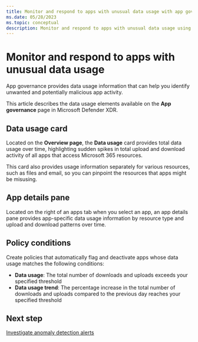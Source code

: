 ```yaml
---
title: Monitor and respond to apps with unusual data usage with app governance | Microsoft Defender for Cloud Apps
ms.date: 05/28/2023
ms.topic: conceptual
description: Monitor and respond to apps with unusual data usage using app governance in Microsoft Defender XDR with Microsoft Defender for Cloud Apps.
---
```


# Monitor and respond to apps with unusual data usage

App governance provides data usage information that can help you identify unwanted and potentially malicious app activity.

This article describes the data usage elements available on the **App governance** page in Microsoft Defender XDR.

## Data usage card

Located on the **Overview page**, the **Data usage** card provides total data usage over time, highlighting sudden spikes in total upload and download activity of all apps that access Microsoft 365 resources. 

This card also provides usage information separately for various resources, such as files and email, so you can pinpoint the resources that apps might be misusing.

## App details pane

Located on the right of an apps tab when you select an app, an app details pane provides app-specific data usage information by resource type and upload and download patterns over time.

## Policy conditions

Create policies that automatically flag and deactivate apps whose data usage matches the following conditions:

- **Data usage**: The total number of downloads and uploads exceeds your specified threshold
- **Data usage trend**: The percentage increase in the total number of downloads and uploads compared to the previous day reaches your specified threshold

## Next step

[Investigate anomaly detection alerts](app-governance-anomaly-detection-alerts.md)

